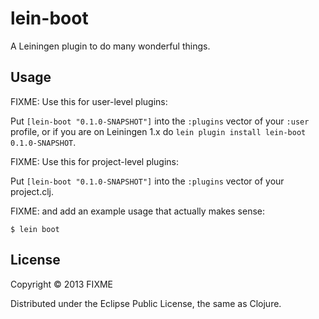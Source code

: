 # lein-boot

A Leiningen plugin to do many wonderful things.

## Usage

FIXME: Use this for user-level plugins:

Put `[lein-boot "0.1.0-SNAPSHOT"]` into the `:plugins` vector of your
`:user` profile, or if you are on Leiningen 1.x do `lein plugin install
lein-boot 0.1.0-SNAPSHOT`.

FIXME: Use this for project-level plugins:

Put `[lein-boot "0.1.0-SNAPSHOT"]` into the `:plugins` vector of your project.clj.

FIXME: and add an example usage that actually makes sense:

    $ lein boot

## License

Copyright © 2013 FIXME

Distributed under the Eclipse Public License, the same as Clojure.
